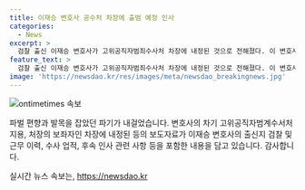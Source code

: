 ```yaml
---
title: 이재승 변호사 공수처 차장에 출범 예정 인사
categories:
  - News
excerpt: >
  검찰 출신 이재승 변호사가 고위공직자범죄수사처 차장에 내정된 것으로 전해졌다. 이 변호사는 검사 출신으로 2004년부터 다양한 지검과 대검찰청에서 근무한 경력을 가지고 있다. 2019∼2020년에는 시민단체가 유시민 전 노무현재단 이사장을 고발한 사건을 수사하며 주목받았으며, 그 후 법무법인 지평에서 변호사로 활동했다. 이에 대한 고위공직자범죄수사처 차장 내정 소식이 논란이 예상된다. (출처: 법무법인 지평 홈페이지)
feature_text: >
  검찰 출신 이재승 변호사가 고위공직자범죄수사처 차장에 내정된 것으로 전해졌다. 이 변호사는 검사 출신으로 2004년부터 다양한 지검과 대검찰청에서 근무한 경력을 가지고 있다. 2019∼2020년에는 시민단체가 유시민 전 노무현재단 이사장을 고발한 사건을 수사하며 주목받았으며, 그 후 법무법인 지평에서 변호사로 활동했다. 이에 대한 고위공직자범죄수사처 차장 내정 소식이 논란이 예상된다. (출처: 법무법인 지평 홈페이지)
image: 'https://newsdao.kr/res/images/meta/newsdao_breakingnews.jpg'
---
```


<p><img src="https://newsdao.kr/res/images/meta/newsdao_breakingnews.jpg" alt="ontimetimes 속보" /></p>

<p>파벌 편향과 발목을 잡았던 파기가 내걸었습니다.
변호사의 차기 고위공직자범계수서처 지용, 처장의 보좌자인 차장에 내정된 등의 보도자료가 이재승 변호사의 출신지 검찰 및 근무 이력, 수사 업적, 후속 인사 관련 사항 등을 포함한 내용을 담고 있습니다. 감사합니다.</p>
실시간 뉴스 속보는, <a href="https://newsdao.kr" rel="dofollow">https://newsdao.kr</a>


